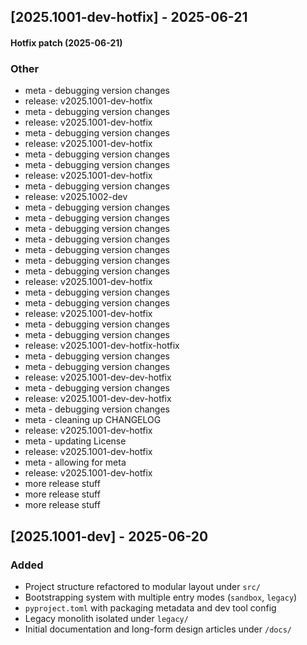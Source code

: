 
## [2025.1001-dev-hotfix] - 2025-06-21

#### Hotfix patch (2025-06-21)
### Other
- meta - debugging version changes
- release: v2025.1001-dev-hotfix
- meta - debugging version changes
- release: v2025.1001-dev-hotfix
- meta - debugging version changes
- release: v2025.1001-dev-hotfix
- meta - debugging version changes
- meta - debugging version changes
- release: v2025.1001-dev-hotfix
- meta - debugging version changes
- release: v2025.1002-dev
- meta - debugging version changes
- meta - debugging version changes
- meta - debugging version changes
- meta - debugging version changes
- meta - debugging version changes
- meta - debugging version changes
- meta - debugging version changes
- release: v2025.1001-dev-hotfix
- meta - debugging version changes
- meta - debugging version changes
- release: v2025.1001-dev-hotfix
- meta - debugging version changes
- meta - debugging version changes
- release: v2025.1001-dev-hotfix-hotfix
- meta - debugging version changes
- meta - debugging version changes
- release: v2025.1001-dev-dev-hotfix
- meta - debugging version changes
- release: v2025.1001-dev-dev-hotfix
- meta - debugging version changes
- meta - cleaning up CHANGELOG
- release: v2025.1001-dev-hotfix
- meta - updating License
- release: v2025.1001-dev-hotfix
- meta - allowing for meta
- release: v2025.1001-dev-hotfix
- more release stuff
- more release stuff
- more release stuff

## [2025.1001-dev] - 2025-06-20
### Added
- Project structure refactored to modular layout under `src/`
- Bootstrapping system with multiple entry modes (`sandbox`, `legacy`)
- `pyproject.toml` with packaging metadata and dev tool config
- Legacy monolith isolated under `legacy/`
- Initial documentation and long-form design articles under `/docs/`

